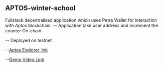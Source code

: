 ## APTOS-winter-school

Fullstack decentralised application which uses Petra Wallet for interaction with Aptos blockchain.
-- Application take user address and increment the counter On-chain 

-- Deployed on testnet 

--[Aptos Explorer link](https://explorer.aptoslabs.com/account/0xeb82587faa0e7ba632c4c0ffd640c6821c42a4fa632b7a1061a6d7357bc27e53/transactions?network=testnet)

--[Demo Video Link](https://drive.google.com/file/d/1KXy0c7oQS4-tjWw6ZSaD5yMxTi8ihVGc/view?usp=drive_link)